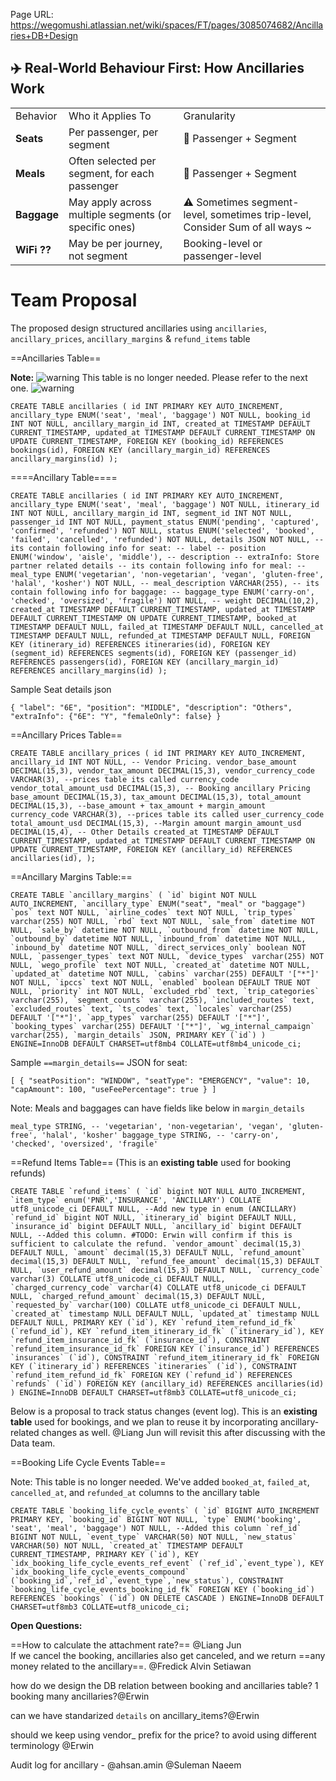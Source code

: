 Page URL: https://wegomushi.atlassian.net/wiki/spaces/FT/pages/3085074682/Ancillaries+DB+Design
## ✈️ Real-World Behaviour First: How Ancillaries Work

|   |   |   |
|---|---|---|
|Behavior|Who it Applies To|Granularity|
|**Seats**|Per passenger, per segment|🎯 Passenger + Segment|
|**Meals**|Often selected per segment, for each passenger|🎯 Passenger + Segment|
|**Baggage**|May apply across multiple segments (or specific ones)|⚠️ Sometimes segment-level, sometimes trip-level, Consider Sum of all ways ~|
|**WiFi ??**|May be per journey, not segment|Booking-level or passenger-level|

# Team Proposal

The proposed design structured ancillaries using `ancillaries`, `ancillary_prices`, `ancillary_margins` & `refund_items` table

==Ancillaries Table==

**Note:** ![warning](https://wegomushi.atlassian.net/gateway/api/emoji/a7e53b72-ded0-45e3-8d7c-fd3573f46f1d/26a0/path?scale=MDPI) This table is no longer needed. Please refer to the next one. ![warning](https://wegomushi.atlassian.net/gateway/api/emoji/a7e53b72-ded0-45e3-8d7c-fd3573f46f1d/26a0/path?scale=MDPI)

`CREATE TABLE ancillaries ( id INT PRIMARY KEY AUTO_INCREMENT, ancillary_type ENUM('seat', 'meal', 'baggage') NOT NULL, booking_id INT NOT NULL, ancillary_margin_id INT, created_at TIMESTAMP DEFAULT CURRENT_TIMESTAMP, updated_at TIMESTAMP DEFAULT CURRENT_TIMESTAMP ON UPDATE CURRENT_TIMESTAMP, FOREIGN KEY (booking_id) REFERENCES bookings(id), FOREIGN KEY (ancillary_margin_id) REFERENCES ancillary_margins(id) );`

====Ancillary Table====

`CREATE TABLE ancillaries ( id INT PRIMARY KEY AUTO_INCREMENT, ancillary_type ENUM('seat', 'meal', 'baggage') NOT NULL, itinerary_id INT NOT NULL, ancillary_margin_id INT, segment_id INT NOT NULL, passenger_id INT NOT NULL, payment_status ENUM('pending', 'captured', 'confirmed', 'refunded') NOT NULL, status ENUM('selected', 'booked', 'failed', 'cancelled', 'refunded') NOT NULL, details JSON NOT NULL, -- its contain following info for seat: -- label -- position ENUM('window', 'aisle', 'middle'), -- description -- extraInfo: Store partner related details -- its contain following info for meal: -- meal_type ENUM('vegetarian', 'non-vegetarian', 'vegan', 'gluten-free', 'halal', 'kosher') NOT NULL, -- meal_description VARCHAR(255), -- its contain following info for baggage: -- baggage_type ENUM('carry-on', 'checked', 'oversized', 'fragile') NOT NULL, -- weight DECIMAL(10,2), created_at TIMESTAMP DEFAULT CURRENT_TIMESTAMP, updated_at TIMESTAMP DEFAULT CURRENT_TIMESTAMP ON UPDATE CURRENT_TIMESTAMP, booked_at TIMESTAMP DEFAULT NULL, failed_at TIMESTAMP DEFAULT NULL, cancelled_at TIMESTAMP DEFAULT NULL, refunded_at TIMESTAMP DEFAULT NULL, FOREIGN KEY (itinerary_id) REFERENCES itineraries(id), FOREIGN KEY (segment_id) REFERENCES segments(id), FOREIGN KEY (passenger_id) REFERENCES passengers(id), FOREIGN KEY (ancillary_margin_id) REFERENCES ancillary_margins(id) );`

Sample Seat details json

`{ "label": "6E", "position": "MIDDLE", "description": "Others", "extraInfo": {"6E": "Y", "femaleOnly": false} }`

==Ancillary Prices Table==

`CREATE TABLE ancillary_prices ( id INT PRIMARY KEY AUTO_INCREMENT, ancillary_id INT NOT NULL, -- Vendor Pricing. vendor_base_amount DECIMAL(15,3), vendor_tax_amount DECIMAL(15,3), vendor_currency_code VARCHAR(3), --prices table its called currency_code vendor_total_amount_usd DECIMAL(15,3), -- Booking ancillary Pricing base_amount DECIMAL(15,3), tax_amount DECIMAL(15,3), total_amount DECIMAL(15,3), --base_amount + tax_amount + margin_amount currency_code VARCHAR(3), --prices table its called user_currency_code total_amount_usd DECIMAL(15,3), --Margin amount margin_amount_usd DECIMAL(15,4), -- Other Details created_at TIMESTAMP DEFAULT CURRENT_TIMESTAMP, updated_at TIMESTAMP DEFAULT CURRENT_TIMESTAMP ON UPDATE CURRENT_TIMESTAMP, FOREIGN KEY (ancillary_id) REFERENCES ancillaries(id), );`

==Ancillary Margins Table:==

``CREATE TABLE `ancillary_margins` ( `id` bigint NOT NULL AUTO_INCREMENT, `ancillary_type` ENUM("seat", "meal" or "baggage") `pos` text NOT NULL, `airline_codes` text NOT NULL, `trip_types` varchar(255) NOT NULL, `rbd` text NOT NULL, `sale_from` datetime NOT NULL, `sale_by` datetime NOT NULL, `outbound_from` datetime NOT NULL, `outbound_by` datetime NOT NULL, `inbound_from` datetime NOT NULL, `inbound_by` datetime NOT NULL, `direct_services_only` boolean NOT NULL, `passenger_types` text NOT NULL, `device_types` varchar(255) NOT NULL, `wego_profile` text NOT NULL, `created_at` datetime NOT NULL, `updated_at` datetime NOT NULL, `cabins` varchar(255) DEFAULT '["*"]' NOT NULL, `ipccs` text NOT NULL, `enabled` boolean DEFAULT TRUE NOT NULL, `priority` int NOT NULL, `excluded_rbd` text, `trip_categories` varchar(255), `segment_counts` varchar(255), `included_routes` text, `excluded_routes` text, `ts_codes` text, `locales` varchar(255) DEFAULT '["*"]', `app_types` varchar(255) DEFAULT '["*"]', `booking_types` varchar(255) DEFAULT '["*"]', `wg_internal_campaign` varchar(255), `margin_details` JSON, PRIMARY KEY (`id`) ) ENGINE=InnoDB DEFAULT CHARSET=utf8mb4 COLLATE=utf8mb4_unicode_ci;``

Sample `==margin_details==` JSON for seat:

`[ { "seatPosition": "WINDOW", "seatType": "EMERGENCY", "value": 10, "capAmount": 100, "useFeePercentage": true } ]`

Note: Meals and baggages can have fields like below in `margin_details`

`meal_type STRING, -- 'vegetarian', 'non-vegetarian', 'vegan', 'gluten-free', 'halal', 'kosher' baggage_type STRING, -- 'carry-on', 'checked', 'oversized', 'fragile'`

==Refund Items Table== (This is an **existing table** used for booking refunds)

``CREATE TABLE `refund_items` ( `id` bigint NOT NULL AUTO_INCREMENT, `item_type` enum('PNR','INSURANCE', 'ANCILLARY') COLLATE utf8_unicode_ci DEFAULT NULL, --Add new type in enum (ANCILLARY) `refund_id` bigint NOT NULL, `itinerary_id` bigint DEFAULT NULL, `insurance_id` bigint DEFAULT NULL, `ancillary_id` bigint DEFAULT NULL, --Added this column. #TODO: Erwin will confirm if this is sufficient to calculate the refund. `vendor_amount` decimal(15,3) DEFAULT NULL, `amount` decimal(15,3) DEFAULT NULL, `refund_amount` decimal(15,3) DEFAULT NULL, `refund_fee_amount` decimal(15,3) DEFAULT NULL, `user_refund_amount` decimal(15,3) DEFAULT NULL, `currency_code` varchar(3) COLLATE utf8_unicode_ci DEFAULT NULL, `charged_currency_code` varchar(4) COLLATE utf8_unicode_ci DEFAULT NULL, `charged_refund_amount` decimal(15,3) DEFAULT NULL, `requested_by` varchar(100) COLLATE utf8_unicode_ci DEFAULT NULL, `created_at` timestamp NULL DEFAULT NULL, `updated_at` timestamp NULL DEFAULT NULL, PRIMARY KEY (`id`), KEY `refund_item_refund_id_fk` (`refund_id`), KEY `refund_item_itinerary_id_fk` (`itinerary_id`), KEY `refund_item_insurance_id_fk` (`insurance_id`), CONSTRAINT `refund_item_insurance_id_fk` FOREIGN KEY (`insurance_id`) REFERENCES `insurances` (`id`), CONSTRAINT `refund_item_itinerary_id_fk` FOREIGN KEY (`itinerary_id`) REFERENCES `itineraries` (`id`), CONSTRAINT `refund_item_refund_id_fk` FOREIGN KEY (`refund_id`) REFERENCES `refunds` (`id`) FOREIGN KEY (ancillary_id) REFERENCES ancillaries(id) ) ENGINE=InnoDB DEFAULT CHARSET=utf8mb3 COLLATE=utf8_unicode_ci;``

Below is a proposal to track status changes (event log). This is an **existing table** used for bookings, and we plan to reuse it by incorporating ancillary-related changes as well. @Liang Jun will revisit this after discussing with the Data team.

==Booking Life Cycle Events Table==

Note: This table is no longer needed. We've added `booked_at`, `failed_at`, `cancelled_at`, and `refunded_at` columns to the ancillary table

``CREATE TABLE `booking_life_cycle_events` ( `id` BIGINT AUTO_INCREMENT PRIMARY KEY, `booking_id` BIGINT NOT NULL, `type` ENUM('booking', 'seat', 'meal', 'baggage') NOT NULL, --Added this column `ref_id` BIGINT NOT NULL, `event_type` VARCHAR(50) NOT NULL, `new_status` VARCHAR(50) NOT NULL, `created_at` TIMESTAMP DEFAULT CURRENT_TIMESTAMP, PRIMARY KEY (`id`), KEY `idx_booking_life_cycle_events_ref_event` (`ref_id`,`event_type`), KEY `idx_booking_life_cycle_events_compound` (`booking_id`,`ref_id`,`event_type`,`new_status`), CONSTRAINT `booking_life_cycle_events_booking_id_fk` FOREIGN KEY (`booking_id`) REFERENCES `bookings` (`id`) ON DELETE CASCADE ) ENGINE=InnoDB DEFAULT CHARSET=utf8mb3 COLLATE=utf8_unicode_ci;``
  
**Open Questions:**

==How to calculate the attachment rate?== @Liang Jun  
If we cancel the booking, ancillaries also get canceled, and we return ==any money related to the ancillary==. @Fredick Alvin Setiawan

how do we design the DB relation between booking and ancillaries table? 1 booking many ancillaries?@Erwin

can we have standarized `details` on ancillary_items?@Erwin

should we keep using vendor_ prefix for the price? to avoid using different terminology @Erwin

Audit log for ancillary - @ahsan.amin @Suleman Naeem